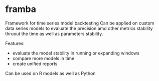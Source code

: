 # framba

Framework for time series model backtesting
Can be applied on custom data series models to evaluate the precision amd other metrics stability thruout the time as well as parameters stability.

Features:
 * evaluate the model stability in running or expanding windows
 * compare more models in time
 * create unified reports
 
 Can be used on R models as well as Python
